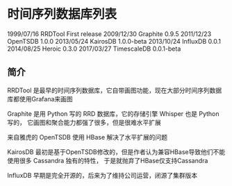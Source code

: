 # 时间序列数据库列表






1999/07/16 RRDTool First release
2009/12/30 Graphite 0.9.5
2011/12/23 OpenTSDB 1.0.0
2013/05/24 KairosDB 1.0.0-beta
2013/10/24 InfluxDB 0.0.1
2014/08/25 Heroic 0.3.0
2017/03/27 TimescaleDB 0.0.1-beta



## 简介

RRDTool 是最早的时间序列数据库，它自带画图功能，现在大部分时间序列数据库都使用Grafana来画图

 Graphite 是用 Python 写的 RRD 数据库，它的存储引擎 Whisper 也是 Python 写的， 它画图和聚合能力都强了很多，但是很难水平扩展


来自雅虎的 OpenTSDB 使用 HBase 解决了水平扩展的问题


 KairosDB 最初是基于OpenTSDB修改的，但是作者认为兼容HBase导致他们不能使用很多 Cassandra 独有的特性， 于是就抛弃了HBase仅支持Cassandra

InfluxDB 早期是完全开源的，后来为了维持公司运营，闭源了集群版本
